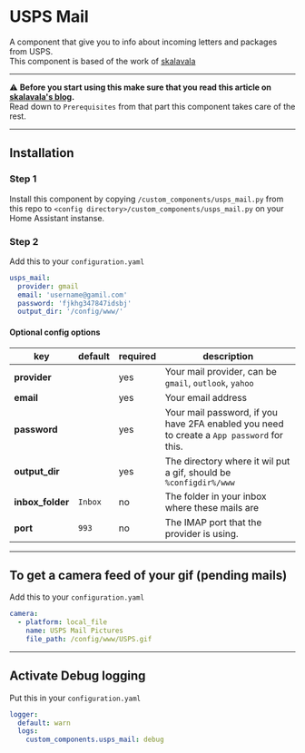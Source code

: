 # USPS Mail

A component that give you to info about incoming letters and packages from USPS.\
This component is based of the work of [skalavala](https://github.com/skalavala)

***
⚠️ **Before you start using this make sure that you read this article on [skalavala's blog](https://skalavala.github.io/usps/).**\
Read down to `Prerequisites` from that part this component takes care of the rest.
***

## Installation

### Step 1

Install this component by copying `/custom_components/usps_mail.py` from this repo to `<config directory>/custom_components/usps_mail.py` on your Home Assistant instanse.

### Step 2

Add this to your `configuration.yaml`

```yaml
usps_mail:
  provider: gmail
  email: 'username@gamil.com'
  password: 'fjkhg347847idsbj'
  output_dir: '/config/www/'
```

#### Optional config options

| key | default | required | description
| --- | --- | --- | ---
| **provider** | | yes | Your mail provider, can be `gmail`, `outlook`, `yahoo`
| **email** | | yes | Your email address
| **password** | | yes | Your mail password, if you have 2FA enabled you need to create a `App password` for this.
| **output_dir** | | yes | The directory where it wil put a gif, should be `%configdir%/www`
| **inbox_folder** | `Inbox` | no | The folder in your inbox where these mails are
| **port** | `993` | no | The IMAP port that the provider is using.

***

## To get a camera feed of your gif (pending mails)

Add this to your `configuration.yaml`

```yaml
camera:
  - platform: local_file
    name: USPS Mail Pictures
    file_path: /config/www/USPS.gif
```

***

## Activate Debug logging

Put this in your `configuration.yaml`

```yaml
logger:
  default: warn
  logs:
    custom_components.usps_mail: debug
```
